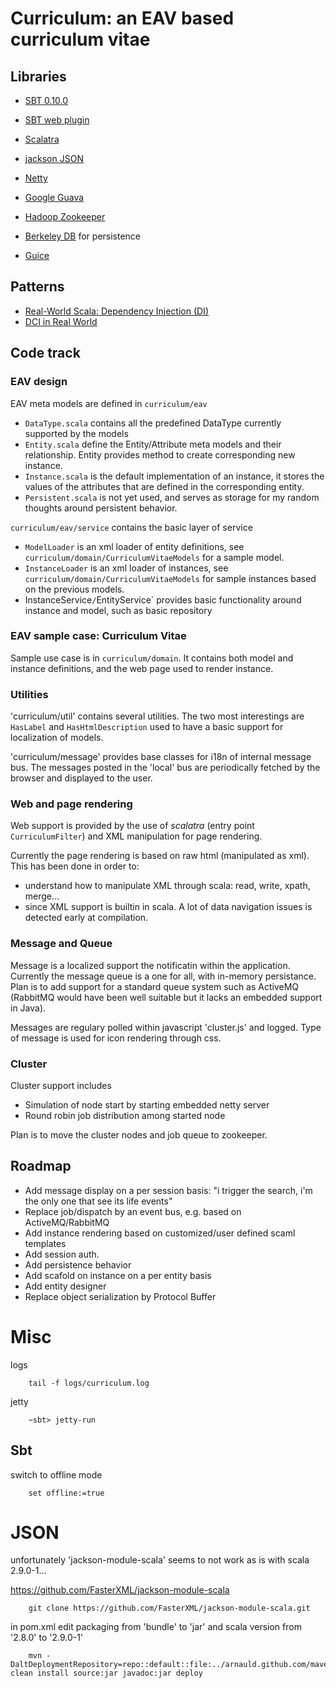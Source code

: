 Curriculum: an EAV based curriculum vitae
==============================================

## Libraries

* [SBT 0.10.0](https://github.com/harrah/xsbt)
* [SBT web plugin](https://github.com/siasia/xsbt-web-plugin)
* [Scalatra](https://github.com/scalatra/scalatra)
* [jackson JSON](http://jackson.codehaus.org/)
* [Netty](http://www.jboss.org/netty)
* [Google Guava](http://code.google.com/p/guava-libraries/)
* [Hadoop Zookeeper](http://zookeeper.apache.org/)


* [Berkeley DB](http://www.oracle.com/technetwork/database/berkeleydb/overview/index.html) for persistence
* [Guice](http://code.google.com/p/google-guice/)

## Patterns

* [Real-World Scala: Dependency Injection (DI)](http://jonasboner.com/2008/10/06/real-world-scala-dependency-injection-di.html)
* [DCI in Real World](http://sadekdrobi.com/2009/06/10/dci-in-real-world-domain-context-and-interaction-with-scala-in-a-real-world-project/)

## Code track


### EAV design

EAV meta models are defined in `curriculum/eav`


* `DataType.scala` contains all the predefined DataType currently supported by the models
* `Entity.scala` define the Entity/Attribute meta models and their relationship. Entity provides method to create corresponding
   new instance.
* `Instance.scala` is the default implementation of an instance, it stores the values of the attributes that are defined
   in the corresponding entity.
* `Persistent.scala` is not yet used, and serves as storage for my random thoughts around persistent behavior.


`curriculum/eav/service` contains the basic layer of service

* `ModelLoader` is an xml loader of entity definitions, see `curriculum/domain/CurriculumVitaeModels` for a sample model.
* `InstanceLoader` is an xml loader of instances, see `curriculum/domain/CurriculumVitaeModels` for sample instances based on the previous models.
* InstanceService`/`EntityService` provides basic functionality around instance and model, such as basic repository

### EAV sample case: Curriculum Vitae

Sample use case is in `curriculum/domain`. It contains both model and instance definitions, and the web page used to
render instance.

### Utilities

'curriculum/util' contains several utilities. The two most interestings are `HasLabel` and `HasHtmlDescription` used
to have a basic support for localization of models.

'curriculum/message' provides base classes for i18n of internal message bus. The messages posted in the 'local' bus 
are periodically fetched by the browser and displayed to the user.

### Web and page rendering

Web support is provided by the use of *scalatra* (entry point `CurriculumFilter`) and XML manipulation for page rendering.

Currently the page rendering is based on raw html (manipulated as xml). This has been done in order to:

* understand how to manipulate XML through scala: read, write, xpath, merge...
* since XML support is builtin in scala. A lot of data navigation issues is detected early at compilation.

### Message and Queue

Message is a localized support the notificatin within the application.
Currently the message queue is a one for all, with in-memory persistance. Plan is to add support for a
standard queue system such as ActiveMQ (RabbitMQ would have been well suitable but it lacks an embedded
support in Java).

Messages are regulary polled within javascript 'cluster.js' and logged. Type of message is used for
icon rendering through css.


### Cluster

Cluster support includes

* Simulation of node start by starting embedded netty server
* Round robin job distribution among started node

Plan is to move the cluster nodes and job queue to zookeeper.

## Roadmap

* Add message display on a per session basis: "i trigger the search, i'm the only one that see its life events"
* Replace job/dispatch by an event bus, e.g. based on ActiveMQ/RabbitMQ
* Add instance rendering based on customized/user defined scaml templates
* Add session auth.
* Add persistence behavior
* Add scafold on instance on a per entity basis
* Add entity designer
* Replace object serialization by Protocol Buffer

Misc
==============================================

logs

        tail -f logs/curriculum.log

jetty

        ~sbt> jetty-run


## Sbt

switch to offline mode

        set offline:=true

JSON
==============================================

unfortunately 'jackson-module-scala' seems to not work as is with scala 2.9.0-1...

https://github.com/FasterXML/jackson-module-scala

        git clone https://github.com/FasterXML/jackson-module-scala.git

in pom.xml edit packaging from 'bundle' to 'jar'
and scala version from '2.8.0' to '2.9.0-1'

        mvn -DaltDeploymentRepository=repo::default::file:../arnauld.github.com/maven2 clean install source:jar javadoc:jar deploy